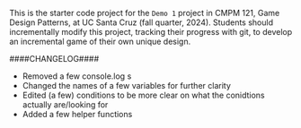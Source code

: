 This is the starter code project for the `Demo 1` project in CMPM 121, Game Design Patterns, at UC Santa Cruz (fall quarter, 2024). Students should incrementally modify this project, tracking their progress with git, to develop an incremental game of their own unique design.

####CHANGELOG####

- Removed a few console.log s
- Changed the names of a few variables for further clarity
- Edited (a few) conditions to be more clear on what the conidtions actually are/looking for
- Added a few helper functions
